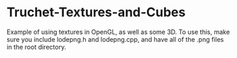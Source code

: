 # Truchet-Textures-and-Cubes
Example of using textures in OpenGL, as well as some 3D.
To use this, make sure you include lodepng.h and lodepng.cpp, and have all of the .png files in the root directory.
